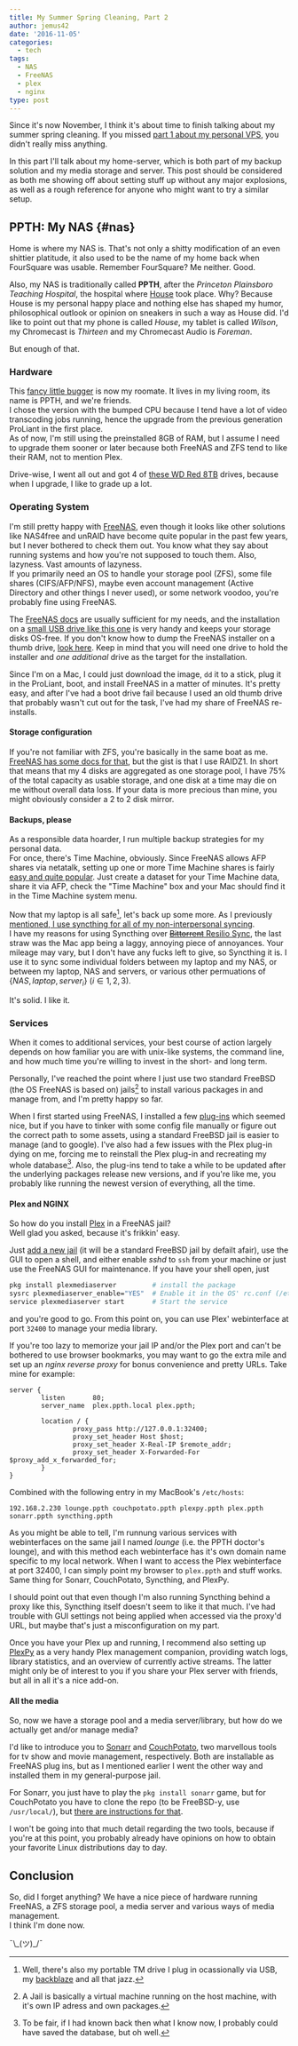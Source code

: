 ```yaml
---
title: My Summer Spring Cleaning, Part 2
author: jemus42
date: '2016-11-05'
categories:
  - tech
tags:
  - NAS
  - FreeNAS
  - plex
  - nginx
type: post
---
```


Since it's now November, I think it's about time to finish talking about my summer spring cleaning. If you missed [part 1 about my personal VPS](https://blog.jemu.name/post/2016/10/my-summer-spring-cleaning-part-1/), you didn't really miss anything.

In this part I'll talk about my home-server, which is both part of my backup solution and my media storage and server. This post should be considered as both me showing off about setting stuff up without any major explosions, as well as a rough reference for anyone who might want to try a similar setup.

## PPTH: My NAS {#nas}

Home is where my NAS is. That's not only a shitty modification of an even shittier platitude, it also used to be the name of my home back when FourSquare was usable. Remember FourSquare? Me neither. Good.  

Also, my NAS is traditionally called **PPTH**, after the *Princeton Plainsboro Teaching Hospital*, the hospital where [House](https://trakt.tv/shows/house) took place. Why? Because House is my personal happy place and nothing else has shaped my humor, philosophical outlook or opinion on sneakers in such a way as House did. I'd like to point out that my phone is called *House*, my tablet is called *Wilson*, my Chromecast is *Thirteen* and my Chromecast Audio is *Foreman*.  

But enough of that.

### Hardware

This [fancy little bugger](https://www.cyberport.de/hp-proliant-gen8-microserver---xeon-e3-1220l-v2-2-3ghz-8gb-0gb-4x-8-9cm-3-5-lff-1503-27K_548.html) is now my roomate. It lives in my living room, its name is PPTH, and we're friends.  
I chose the version with the bumped CPU because I tend have a lot of video transcoding jobs running, hence the upgrade from the previous generation ProLiant in the first place.  
As of now, I'm still using the preinstalled 8GB of RAM, but I assume I need to upgrade them sooner or later because both FreeNAS and ZFS tend to like their RAM, not to mention Plex.

Drive-wise, I went all out and got 4 of [these WD Red 8TB](https://www.cyberport.de/wd-red-wd80efzx-8tb-5400rpm-128mb-3-5zoll-sata600-3404-24D_404.html) drives, because when I upgrade, I like to grade up a lot.

### Operating System

I'm still pretty happy with [FreeNAS](http://www.freenas.org/), even though it looks like other solutions like NAS4free and unRAID have become quite popular in the past few years, but I never bothered to check them out. You know what they say about running systems and how you're not supposed to touch them. Also, lazyness. Vast amounts of lazyness.  
If you primarily need an OS to handle your storage pool (ZFS), some file shares (CIFS/AFP/NFS), maybe even account management (Active Directory and other things I never used), or some network voodoo, you're probably fine using FreeNAS. 

The [FreeNAS docs](http://doc.freenas.org/9.10/) are usually sufficient for my needs, and the installation on a [small USB drive like this one](https://www.amazon.de/SanDisk-Ultra-Flash-Drive-150MB/dp/B00LLER2CS/) is very handy and keeps your storage disks OS-free. If you don't know how to dump the FreeNAS installer on a thumb drive, [look here](http://doc.freenas.org/9.10/install.html#preparing-the-media). Keep in mind that you will need one drive to hold the installer and *one additional* drive as the target for the installation.   

Since I'm on a Mac, I could just download the image, `dd` it to a stick, plug it in the ProLiant, boot, and install FreeNAS in a matter of minutes. It's pretty easy, and after I've had a boot drive fail because I used an old thumb drive that probably wasn't cut out for the task, I've had my share of FreeNAS re-installs.

#### Storage configuration

If you're not familiar with ZFS, you're basically in the same boat as me. [FreeNAS has some docs for that](http://doc.freenas.org/9.10/zfsprimer.html#), but the gist is that I use RAIDZ1. In short that means that my 4 disks are aggregated as one storage pool, I have 75% of the total capacity as usable storage, and one disk at a time may die on me without overall data loss. If your data is more precious than mine, you might obviously consider a 2 to 2 disk mirror.

#### Backups, please

As a responsible data hoarder, I run multiple backup strategies for my personal data.  
For once, there's Time Machine, obviously. Since FreeNAS allows AFP shares via netatalk, setting up one or more Time Machine shares is fairly [easy and quite popular](http://doc.freenas.org/9.10/sharing.html?highlight=time%20machine#apple-afp-shares). Just create a dataset for your Time Machine data, share it via AFP, check the "Time Machine" box and your Mac should find it in the Time Machine system menu.

Now that my laptop is all safe[^1], let's back up some more. 
 As I previously [mentioned, I use syncthing for all of my non-interpersonal syncing](https://blog.jemu.name/post/2016/10/my-summer-spring-cleaning-part-1/#sync).  
I have my reasons for using Syncthing over [~~Bittorrent~~ Resilio Sync](https://www.resilio.com/individuals/), the last straw was the Mac app being a laggy, annoying piece of annoyances. Your mileage may vary, but I don't have any fucks left to give, so Syncthing it is.
I use it to sync some individual folders between my laptop and my NAS, or between my laptop, NAS and servers, or various other permuations of $\{NAS, laptop, server_i \}$ $(i \in 1, 2, 3)$.

It's solid. I like it.

### Services

When it comes to additional services, your best course of action largely depends on how familiar you are with unix-like systems, the command line, and how much time you're willing to invest in the short- and long term.

Personally, I've reached the point where I just use two standard FreeBSD (the OS FreeNAS is based on) jails[^2] to install various packages in and manage from, and I'm pretty happy so far. 

When I first started using FreeNAS, I installed a few [plug-ins](http://doc.freenas.org/9.10/plugins.html) which seemed nice, but if you have to tinker with some config file manually or figure out the correct path to some assets, using a standard FreeBSD jail is easier to manage (and to google). I've also had a few issues with the Plex plug-in dying on me, forcing me to reinstall the Plex plug-in and recreating my whole database[^3]. Also, the plug-ins tend to take a while to be updated after the underlying packages release new versions, and if you're like me, you probably like running the newest version of everything, all the time.

#### Plex and NGINX

So how do you install [Plex](https://plex.tv) in a FreeNAS jail?  
Well glad you asked, because it's frikkin' easy.

Just [add a new jail](http://doc.freenas.org/9.10/jails.html#adding-jails) (it will be a standard FreeBSD jail by defailt afair), use the GUI to open a shell, and either enable *sshd* to `ssh` from your machine or just use the FreeNAS GUI for maintenance. If you have your shell open, just 

```sh
pkg install plexmediaserver         # install the package
sysrc plexmediaserver_enable="YES"  # Enable it in the OS' rc.conf (/etc/rc.conf)
service plexmediaserver start       # Start the service

```
and you're good to go. From this point on, you can use Plex' webinterface at port `32400` to manage your media library.

If you're too lazy to memorize your jail IP and/or the Plex port and can't be bothered to use browser bookmarks, you may want to go the extra mile and set up an *nginx reverse proxy* for bonus convenience and pretty URLs. Take mine for example:

```nginx
server {
        listen       80;
        server_name  plex.ppth.local plex.ppth;

        location / {
                proxy_pass http://127.0.0.1:32400;
                proxy_set_header Host $host;
                proxy_set_header X-Real-IP $remote_addr;
                proxy_set_header X-Forwarded-For $proxy_add_x_forwarded_for;
        }
}
```

Combined with the following entry in my MacBook's `/etc/hosts`:

`192.168.2.230 lounge.ppth couchpotato.ppth plexpy.ppth plex.ppth sonarr.ppth syncthing.ppth`

As you might be able to tell, I'm runnung various services with webinterfaces on the same jail I named *lounge* (i.e. the PPTH doctor's lounge), and with this method each webinterface has it's own domain name specific to my local network. When I want to access the Plex webinterface at port 32400, I can simply point my browser to `plex.ppth` and stuff works. Same thing for Sonarr, CouchPotato, Syncthing, and PlexPy.

I should point out that even though I'm also running Syncthing behind a proxy like this, Syncthing itself doesn't seem to like it that much. I've had trouble with GUI settings not being applied when accessed via the proxy'd URL, but maybe that's just a misconfiguration on my part.

Once you have your Plex up and running, I recommend also setting up [PlexPy](https://github.com/JonnyWong16/plexpy) as a very handy Plex management companion, providing watch logs, library statistics, and an overview of currently active streams. The latter might only be of interest to you if you share your Plex server with friends, but all in all it's a nice add-on.

#### All the media

So, now we have a storage pool and a media server/library, but how do we actually get and/or manage media?

I'd like to introduce you to [Sonarr](https://sonarr.tv/) and [CouchPotato](https://couchpota.to/), two marvellous tools for tv show and movie management, respectively. Both are installable as FreeNAS plug ins, but as I mentioned earlier I went the other way and installed them in my general-purpose jail.

For Sonarr, you just have to play the `pkg install sonarr` game, but for CouchPotato you have to clone the repo (to be FreeBSD-y, use `/usr/local/`), but [there are instructions for that](https://github.com/CouchPotato/CouchPotatoServer#couchpotato).

I won't be going into that much detail regarding the two tools, because if you're at this point, you probably already have opinions on how to obtain your favorite Linux distributions day to day.

## Conclusion

So, did I forget anything? We have a nice piece of hardware running FreeNAS, a ZFS storage pool, a media server and various ways of media management.  
I think I'm done now.

¯\\\_(ツ)_/¯


[^1]: Well, there's also my portable TM drive I plug in ocassionally via USB, my [backblaze](https://link.jemu.name/backblaze) and all that jazz.
[^2]: A Jail is basically a virtual machine running on the host machine, with it's own IP adress and own packages.
[^3]: To be fair, if I had known back then what I know now, I probably could have saved the database, but oh well.
